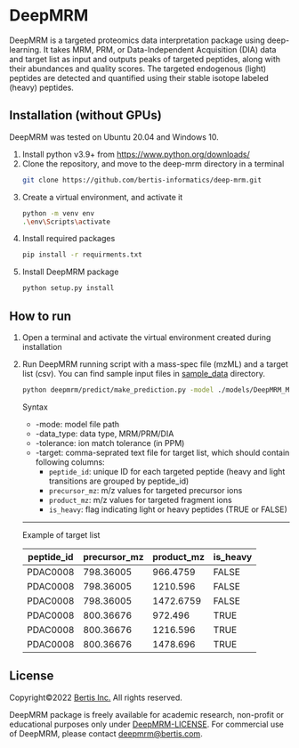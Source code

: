 # DeepMRM

DeepMRM is a targeted proteomics data interpretation package using deep-learning. It takes MRM, PRM, or Data-Independent Acquisition (DIA) data and target list as input and outputs peaks of targeted peptides, along with their abundances and quality scores. The targeted endogenous (light) peptides are detected and quantified using their stable isotope labeled (heavy) peptides.

## Installation (without GPUs)

DeepMRM was tested on Ubuntu 20.04 and Windows 10. 
1. Install python v3.9+ from https://www.python.org/downloads/
2. Clone the repository, and move to the deep-mrm directory in a terminal
   ```sh
   git clone https://github.com/bertis-informatics/deep-mrm.git
   ```
3. Create a virtual environment, and activate it
    ```sh
   python -m venv env
   .\env\Scripts\activate
   ```
4. Install required packages
   ```sh
   pip install -r requirments.txt
   ```
5. Install DeepMRM package
    ```sh
   python setup.py install
   ```


## How to run
1. Open a terminal and activate the virtual environment created during installation

2. Run DeepMRM running script with a mass-spec file (mzML) and a target list (csv). You can find sample input files in [sample_data](https://github.com/bertis-informatics/deep-mrm/tree/main/sample_data) directory.

    ```sh
    python deepmrm/predict/make_prediction.py -model ./models/DeepMRM_Model.pth -data_type MRM -target C:\sample_data\sample_target_list.csv -input c:\sample_data\sample_mrm_data.mzML -tolerance 100
    ```

    Syntax
    * -mode: model file path
    * -data_type: data type, MRM/PRM/DIA
    * -tolerance: ion match tolerance (in PPM)
    * -target: comma-seprated text file for target list, which should contain following columns:
        * `peptide_id`: unique ID for each targeted peptide (heavy and light transitions are grouped by peptide_id)
        * `precursor_mz`: m/z values for targeted precursor ions
        * `product_mz`: m/z values for targeted fragment ions
        * `is_heavy`: flag indicating light or heavy peptides (TRUE or FALSE)

   ---------------------------------------------
   Example of target list

   |peptide_id|precursor_mz|product_mz|is_heavy|
   |----------|------------|----------|--------|
   |PDAC0008|798.36005|966.4759|FALSE|
   |PDAC0008|798.36005|1210.596|FALSE|
   |PDAC0008|798.36005|1472.6759|FALSE|
   |PDAC0008|800.36676|972.496|TRUE|
   |PDAC0008|800.36676|1216.596|TRUE|
   |PDAC0008|800.36676|1478.696|TRUE|       

## License
Copyright©2022 [Bertis Inc.](http://bertis.com/) All rights reserved.

DeepMRM package is freely available for academic research, non-profit or educational purposes only under [DeepMRM-LICENSE](https://github.com/bertis-informatics/deep-mrm/blob/main/DeepMRM-LICENSE.txt). For commercial use of DeepMRM, please contact deepmrm@bertis.com.
